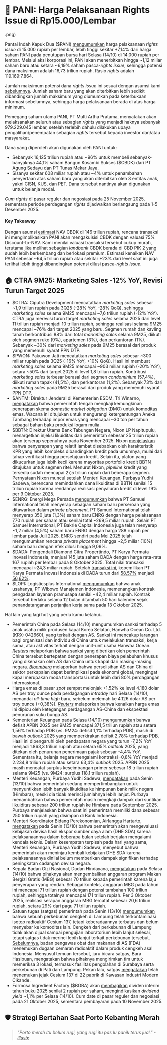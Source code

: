 # 🐉 PANI: Harga Pelaksanaan Rights Issue di Rp15.000/Lembar

.png)

Pantai Indah Kapuk Dua ($PANI) [mengumumkan](https://www.idx.co.id/StaticData/NewsAndAnnouncement/ANNOUNCEMENTSTOCK/From_EREP/202510/67d76dc9e9_8c2c181738.pdf) harga pelaksanaan _rights issue_ di 15.000 rupiah per lembar, lebih tinggi sekitar +7,14% dari harga saham PANI pada penutupan bursa hari Selasa (14/10) di 14.000 rupiah per lembar. Melalui aksi korporasi ini, PANI akan menerbitkan hingga ~1,12 miliar saham baru atau setara ~6,19% saham pasca-_rights issue_, sehingga potensi dana maksimum adalah 16,73 triliun rupiah. Rasio _rights_ adalah 119.169:7.864.

Jumlah maksimum potensi dana _rights issue_ ini sesuai dengan asumsi kami [sebelumnya](https://stockbit.com/post/20590879). Jumlah saham baru yang akan diterbitkan lebih sedikit dibandingkan jumlah maksimum yang diumumkan pada keterbukaan informasi sebelumnya, sehingga harga pelaksanaan berada di atas harga minimum.

Pemegang saham utama PANI, PT Multi Artha Pratama, menyatakan akan melaksanakan seluruh atau sebagian _rights_ yang menjadi haknya sebanyak 979.229.045 lembar, setelah terlebih dahulu dilakukan upaya pengalihan/penempatan sebagian _rights_ tersebut kepada investor dan/atau masyarakat.

Dana yang diperoleh akan digunakan oleh PANI untuk:

- Sebanyak 16,125 triliun rupiah atau ~96% untuk membeli sebanyak-banyaknya 44,1% saham Bangun Kosambi Sukses ($CBDK) dari PT Agung Sedayu dan PT Tunas Mekar Jaya.
- Sisanya sekitar 608 miliar rupiah atau ~4% untuk penambahan penyertaan atas saham baru yang akan diterbitkan oleh 3 entitas anak, yakni CISN, KUS, dan PET. Dana tersebut nantinya akan digunakan untuk belanja modal.

_Cum rights_ di pasar reguler dan negosiasi pada 25 November 2025, sementara periode perdagangan _rights_ dijadwalkan berlangsung pada 1-5 Desember 2025.

#### Key Takeaway

Dengan asumsi [estimasi](https://snips.stockbit.com/snips-terbaru/-pani-berencana-rights-issue-untuk-tambah-kepemilikan-di-cbdk) NAV CBDK di 146 triliun rupiah, rencana transaksi ini mengimplikasikan PANI akan mengakuisisi CBDK dengan valuasi 75% Discount-to-NAV. Kami menilai valuasi transaksi tersebut cukup murah, terutama jika melihat sebagian _landbank_ CBDK berada di CBD PIK 2 yang sudah lebih berkembang dan berlokasi premium. Estimasi kenaikan NAV PANI sebesar ~64,5 triliun rupiah atau sekitar +23% dari level saat ini juga terlihat lebih tinggi dibandingkan potensi dilusi pasca-_rights issue_.

## 🏠 CTRA 9M25: Marketing Sales -12% YoY, Revisi Turun Target 2025

- $CTRA: Ciputra Development mencatatkan _marketing sales_ sebesar ~1,9 triliun rupiah pada 3Q25 (\-28% YoY, \-28% QoQ), sehingga _marketing sales_ selama 9M25 mencapai ~7,6 triliun rupiah (-12% YoY). CTRA juga merevisi turun target _marketing sales_ selama 2025 dari level 11 triliun rupiah menjadi 10 triliun rupiah, sehingga realisasi selama 9M25 mencapai ~76% dari target 2025 yang baru. Segmen rumah dan kavling tanah berkontribusi 88% dari total _marketing sales_ selama 9M25, diikuti oleh segmen ruko (9%), apartemen (3%), dan perkantoran (1%). Sebanyak ~30% dari _marketing sales_ pada 9M25 berasal dari produk yang memenuhi syarat PPN DTP.
- $PWON: Pakuwon Jati mencatatkan _marketing sales_ sebesar ~300 miliar rupiah pada 3Q25 (\-16% YoY, +10% QoQ). Hasil ini membuat _marketing sales_ selama 9M25 mencapai ~903 miliar rupiah (\-20% YoY), setara ~50% dari target 2025 di level 1,8 triliun rupiah. Kontribusi _marketing sales_ terbesar berasal dari segmen _condominium_ (57,4%), diikuti rumah tapak (41,5%), dan perkantoran (1,2%). Sebanyak 73% dari _marketing sales_ pada 9M25 berasal dari produk yang memenuhi syarat PPN DTP.
- $ANTM: Direktur Jenderal di Kementerian ESDM, Tri Winarno, [mengatakan](https://industri.kontan.co.id/news/antam-antm-kekurangan-pasokan-esdm-kaji-skema-dmo-komoditas-emas) bahwa pemerintah tengah mengkaji kemungkinan penerapan skema _domestic market obligation_ (DMO) untuk komoditas emas. Wacana ini ditujukan untuk mengurangi ketergantungan Aneka Tambang terhadap impor emas yang mencapai ~30 ton per tahun sebagai bahan baku produksi logam mulia.
- $BBTN: Direktur Utama Bank Tabungan Negara, Nixon LP Napitupulu, menargetkan injeksi likuiditas dari pemerintah sebesar 25 triliun rupiah akan terserap sepenuhnya pada November 2025. Nixon [menjelaskan](https://finansial.bisnis.com/read/20251013/90/1919911/btn-targetkan-penyaluran-dana-pemerintah-rp25-triliun-beres-november-2025) bahwa penyerapan yang relatif lambat disebabkan oleh karakteristik KPR yang lebih kompleks dibandingkan kredit pada umumnya, mulai dari tahap verifikasi hingga persetujuan kredit. Selain itu, plafon yang dikucurkan juga lebih kecil karena mayoritas portofolio kredit BBTN ditujukan untuk segmen ritel. Menurut Nixon, _pipeline_ kredit yang tersedia sudah mencapai 27,5 triliun rupiah dari beberapa segmen. Pernyataan Nixon muncul setelah Menteri Keuangan, Purbaya Yudhi Sadewa, berencana memindahkan dana likuiditas di BBTN senilai 15 triliun rupiah karena rendahnya realisasi penyaluran kredit di level 19% per [9 Oktober 2025](https://snips.stockbit.com/snips-terbaru/-pemerintah-optimis-loan-growth-terakselerasi-ke-10-yoy-seiring-realisasi-injeksi-likuiditas).
- $ENRG: Energi Mega Persada [mengumumkan](https://www.idx.co.id/StaticData/NewsAndAnnouncement/ANNOUNCEMENTSTOCK/From_EREP/202510/de3ae34ff1_b3b6d4cc4a.pdf) bahwa PT Samuel International telah menyerap sebagian saham baru perseroan yang ditawarkan dalam _private placement_. PT Samuel International telah menyerap 350 juta (1,3%) saham baru ENRG dengan harga pelaksanaan 770 rupiah per saham atau senilai total ~269,5 miliar rupiah. Selain PT Samuel International, PT Bakrie Capital Indonesia juga telah menyerap ~1,2 miliar (4,5%) saham baru ENRG dengan harga 288 rupiah per lembar pada [Juli 2025](https://www.idx.co.id/StaticData/NewsAndAnnouncement/ANNOUNCEMENTSTOCK/From_EREP/202507/7c4fedd072_bff03c7bcc.pdf). ENRG sendiri pada [Mei 2025](https://snips.stockbit.com/snips-terbaru/bi-pangkas-suku-bunga-downgrade-target-pertumbuhan-kredit-ekonomi#:~:text=%24ENRG%3A%20Energi%20Mega,26%20Juni%202025.) telah mengumumkan rencana _private placement_ hingga ~2,5 miliar (10%) saham baru dengan efek dilusi hingga 9,09%.
- $DADA: Pengendali Diamond Citra Propertindo, PT Karya Permata Inovasi Indonesia, menjual 145 juta saham DADA dengan harga rata-rata 167 rupiah per lembar pada 8 Oktober 2025. Total nilai transaksi mencapai ~24,3 miliar rupiah. Setelah [transaksi ini](https://www.idx.co.id/StaticData/NewsAndAnnouncement/ANNOUNCEMENTSTOCK/From_EREP/202510/a08e4f139a_f23fa3b178.pdf), kepemilikan PT Karya Permata Inovasi Indonesia di DADA turun dari [58,57%](https://www.idx.co.id/StaticData/NewsAndAnnouncement/ANNOUNCEMENTSTOCK/From_EREP/202510/c3711e0e28_7f235b6bf0.pdf) menjadi [56,62%](https://www.idx.co.id/StaticData/NewsAndAnnouncement/ANNOUNCEMENTSTOCK/From_EREP/202510/ff9462881c_12570dc7b9.pdf).
- $LOPI: Logisticsplus International [mengumumkan](https://www.idx.co.id/StaticData/NewsAndAnnouncement/ANNOUNCEMENTSTOCK/From_EREP/202510/30914cbdd1_82eee6dc60.pdf) bahwa anak usahanya, PT Wibowo Manajemen Indonesia, memenangkan kontrak pengadaan layanan pramusapa senilai ~42,4 miliar rupiah. Kontrak tersebut berlaku selama 12 bulan ditambah 50 hari kalender sejak penandatanganan perjanjian kerja sama pada 13 Oktober 2025.

Hal lain yang lagi hot yang perlu kamu ketahui...

- Pemerintah China pada Selasa (14/10) mengumumkan sanksi terhadap 5 anak usaha milik produsen kapal Korea Selatan, Hanwha Ocean Co. Ltd. (KRX: 042660), yang terkait dengan AS. Sanksi ini mencakup larangan bagi organisasi dan individu di China untuk melakukan transaksi, kerja sama, atau aktivitas terkait dengan unit-unit usaha Hanwha Ocean. [_Reuters_](https://www.reuters.com/world/asia-pacific/china-takes-steps-against-us-linked-units-skorea-shipbuilder-hanwha-2025-10-14/) melaporkan bahwa sanksi yang diberikan oleh pemerintah China tersebut bertepatan dengan penerapan biaya pelabuhan khusus yang dikenakan oleh AS dan China untuk kapal dari masing-masing negara. [_Bloomberg_](https://www.bloomberg.com/news/articles/2025-10-14/china-imposes-curbs-on-hanwha-units-after-us-shipping-moves) melaporkan bahwa perselisihan AS dan China di sektor perkapalan dapat berimplikasi pada ekonomi global, mengingat kapal merupakan moda transportasi untuk lebih dari 80% perdagangan internasional.
- Harga emas di pasar _spot_ sempat melonjak +1,52% ke level 4.180 dolar AS per troy ounce pada perdagangan _intraday_ hari Selasa (14/10), menandai _all-time high_ baru, sebelum melemah ke 4.126 dolar AS per troy ounce (+0,38%). [_Reuters_](https://www.reuters.com/world/china/gold-hits-record-high-us-china-trade-woes-escalate-silver-scales-all-time-peak-2025-10-13/) melaporkan bahwa kenaikan harga emas ini dipicu oleh ketegangan perdagangan AS-China dan ekspektasi penurunan suku bunga AS.
- Kementerian Keuangan pada Selasa (14/10) [mengumumkan](https://youtu.be/NENHzJGFn78?t=901) bahwa defisit APBN 2025 per 9M25 mencapai 371,5 triliun rupiah atau setara 1,56% terhadap PDB (vs. 9M24: defisit 1,1% terhadap PDB), masih di bawah _outlook_ 2025 yang memperkirakan defisit 2,78% terhadap PDB. Hasil ini dipengaruhi oleh pendapatan negara yang turun -7,2% YoY menjadi 1.863,3 triliun rupiah atau setara 65% _outlook_ 2025, yang ditekan oleh penurunan penerimaan pajak sebesar -4,4% YoY. Sementara itu, belanja negara mengalami kontraksi -0,8% YoY menjadi 2.234,8 triliun rupiah atau setara 63,4% _outlook_ 2025. APBN 2025 masih mencatat surplus keseimbangan primer sebesar 18 triliun rupiah selama 9M25 (vs. 9M24: surplus 118,1 triliun rupiah).
- Menteri Keuangan, Purbaya Yudhi Sadewa, [mengatakan](https://www.reuters.com/world/asia-pacific/indonesia-considers-further-liquidity-injection-state-banks-2025-10-13/) pada Senin (13/10) bahwa pemerintah sedang mempertimbangkan untuk menyuntikkan lebih banyak likuiditas ke himpunan bank milik negara (Himbara), meski dia tidak merinci jumlahnya lebih lanjut. Purbaya menambahkan bahwa pemerintah masih mengkaji dampak dari suntikan likuiditas sebesar 200 triliun rupiah ke Himbara pada September 2025. Purbaya menjelaskan bahwa saat ini pemerintah memiliki dana sebesar 250 triliun rupiah yang disimpan di Bank Indonesia.
- Menteri Koordinator Bidang Perekonomian, Airlangga Hartarto, [mengatakan](https://nasional.kontan.co.id/news/evaluasi-aturan-dhe-sda-airlangga-sebut-ada-gangguan-di-sistem-keuangan-indonesia) pada Senin (13/10) bahwa pemerintah akan mengevaluasi kebijakan devisa hasil ekspor sumber daya alam (DHE SDA) karena pelaksanaannya dalam beberapa bulan setelah berjalan mengalami kendala teknis. Dalam kesempatan terpisah pada hari yang sama, Menteri Keuangan, Purbaya Yudhi Sadewa, menyebut bahwa pemerintah akan meninjau kembali kebijakan DHE SDA karena pelaksanaannya dinilai belum memberikan dampak signifikan terhadap peningkatan cadangan devisa negara.
- Kepala Badan Gizi Nasional, Dadan Hindayana, [mengatakan](https://www.cnbcindonesia.com/news/20251014165645-4-675755/bgn-mau-balikin-anggaran-rp70-t-ke-prabowo-purbaya-ungkap-faktanya) pada Selasa (14/10) bahwa pihaknya akan mengembalikan anggaran program Makan Bergizi Gratis (MBG) sebesar 70 triliun kepada pemerintah karena laju penyerapan yang rendah. Sebagai konteks, anggaran MBG pada tahun ini mencapai 71 triliun rupiah dengan potensi tambahan 100 triliun rupiah, sehingga totalnya mencapai 171 triliun rupiah. Per 3 Oktober 2025, realisasi serapan anggaran MBG tercatat sebesar 20,6 triliun rupiah, setara 29% dari pagu 71 triliun rupiah.
- Satuan tugas (satgas) pemerintah pada Senin (13/10) [mengumumkan](https://www.reuters.com/world/asia-pacific/clove-farm-indonesias-lampung-has-caesium-137-contamination-task-force-says-2025-10-13/) bahwa sebuah perkebunan cengkeh di Lampung telah terkontaminasi isotop radioaktif Cesium 137, tetapi keberadaannya terbatas dan belum menyebar ke komoditas lain. Cengkeh dari perkebunan di Lampung tidak akan dijual sampai pengujian laboratorium lebih lanjut selesai, tetapi satgas tidak merinci lebih lanjut terkait perkebunan tersebut. [Sebelumnya](<https://money.kompas.com/read/2025/10/13/202351126/sumber-cengkeh-yang-terkontaminasi-cs-137-ternyata-dari-lampung#:~:text=Ia%20menjelaskan%2C%20setelah%20mendapatkan%20laporan%20resmi%20soal%20kontaminasi%20dari%20Badan%20Pengawas%20Obat%20dan%20Makanan%20Amerika%20(FDA)%20mengenai%20cengkih%20Indonesia%20yang%20terpapar%20Cs%2D137%2C%20Satgas%20langsung%20mengirimkan%20tim%20menuju%20tiga%20lokasi.>), badan pengawas obat dan makanan di AS (FDA) menemukan dugaan cemaran radioaktif dalam produk cengkeh asal Indonesia. Menyusul temuan tersebut, juru bicara satgas, Bara Hasibuan, mengatakan bahwa pihaknya mengirimkan tim untuk memeriksa 3 lokasi, termasuk fasilitas pengolahan di Surabaya serta perkebunan di Pati dan Lampung. Pekan lalu, satgas [mengatakan](https://snips.stockbit.com/snips-terbaru/-pemerintah-optimis-loan-growth-terakselerasi-ke-10-yoy-seiring-realisasi-injeksi-likuiditas#:~:text=Bloomberg%20melaporkan%20bahwa,Tenaga%20Nuklir%20Nasional.) telah menemukan jejak Cesium 137 di 22 pabrik di Kawasan Industri Modern Cikande.
- Formosa Ingredient Factory ($BOBA) akan [membagikan](https://www.idx.co.id/StaticData/NewsAndAnnouncement/ANNOUNCEMENTSTOCK/From_EREP/202510/4aec4ee7a8_2a6533b4c1.pdf) dividen interim tahun buku 2025 senilai 2 rupiah per saham, mengindikasikan _dividend yield_ ~1,1% per Selasa (14/10). Cum date di pasar reguler dan negosiasi pada 21 Oktober 2025, sementara pembayaran pada 10 November 2025.

## 🛡️ Strategi Bertahan Saat Porto Kebanting Merah

> _"Porto merah itu belum rugi, yang rugi itu pas lu panik terus jual." -_ [_illusix_](https://stockbit.com/illusix)

######
